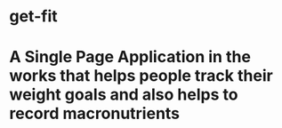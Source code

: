 # get-fit

# A Single Page Application in the works that helps people track their weight goals and also helps to record macronutrients
